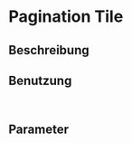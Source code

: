 # Pagination Tile

## Beschreibung

## Benutzung

```
  
```

## Parameter



[Font-Awesome]: fontawesome.io/icons/